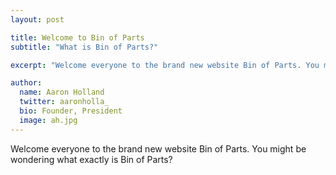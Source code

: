 ```yaml
---
layout: post

title: Welcome to Bin of Parts
subtitle: "What is Bin of Parts?"

excerpt: "Welcome everyone to the brand new website Bin of Parts. You might be wondering what exactly is Bin of Parts?"

author:
  name: Aaron Holland
  twitter: aaronholla_
  bio: Founder, President
  image: ah.jpg
---
```


Welcome everyone to the brand new website Bin of Parts. You might be wondering what exactly is Bin of Parts?

